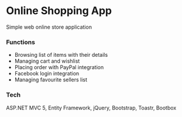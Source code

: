 # Online Shopping App
Simple web online store application

### Functions
- Browsing list of items with their details
- Managing cart and wishlist
- Placing order with PayPal integration
- Facebook login integration
- Managing favourite sellers list

### Tech
ASP.NET MVC 5, Entity Framework, jQuery, Bootstrap, Toastr, Bootbox
